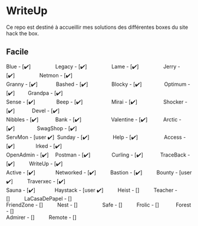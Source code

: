 # WriteUp
Ce repo est destiné à accueillir mes solutions des différentes boxes du site hack the box.

## Facile
Blue - [:heavy_check_mark:]&ensp;&ensp;&ensp;&ensp;&ensp;&emsp;&emsp;
Legacy - [:heavy_check_mark:]&ensp;&ensp;&ensp;&ensp;&ensp;&emsp;&emsp;
Lame - [:heavy_check_mark:]&ensp;&ensp;&ensp;&ensp;&ensp;&emsp;&emsp;
Jerry - [:heavy_check_mark:]&ensp;&ensp;&ensp;&ensp;&ensp;&emsp;&emsp;
Netmon - [:heavy_check_mark:]</br>
Granny - [:heavy_check_mark:]&ensp;&ensp;&ensp;&ensp;&emsp;&nbsp;
Bashed - [:heavy_check_mark:]&ensp;&ensp;&ensp;&emsp;&emsp;&ensp;&nbsp;
Blocky - [:heavy_check_mark:]&ensp;&ensp;&ensp;&ensp;&emsp;&ensp;&nbsp;&nbsp;
Optimum - [:heavy_check_mark:]&ensp;&ensp;&ensp;&ensp;&nbsp;
Grandpa - [:heavy_check_mark:]</br>
Sense - [:heavy_check_mark:]&ensp;&ensp;&ensp;&emsp;&ensp;&nbsp;&nbsp;&nbsp;
Beep - [:heavy_check_mark:] &ensp;&ensp;&ensp;&ensp;&ensp;&emsp;&emsp;&ensp;
Mirai - [:heavy_check_mark:]&ensp;&ensp;&ensp;&ensp;&ensp;&emsp;&emsp;&nbsp;
Shocker - [:heavy_check_mark:]&ensp;&ensp;&ensp;&ensp;&ensp;&nbsp;&nbsp;
Devel - [:heavy_check_mark:]</br>
Nibbles - [:heavy_check_mark:]&ensp;&ensp;&ensp;&ensp;&ensp;&ensp;
Bank - [:heavy_check_mark:]&ensp;&ensp;&ensp;&ensp;&ensp;&emsp;&emsp;&emsp;
Valentine - [:heavy_check_mark:]&ensp;&ensp;&ensp;&ensp;&ensp;&nbsp;
Arctic - [:heavy_check_mark:]&ensp;&ensp;&ensp;&ensp;&ensp;&emsp;&ensp;
SwagShop - [:heavy_check_mark:]</br>
ServMon - [user :heavy_check_mark:]&nbsp;
Sunday - [:heavy_check_mark:]&ensp;&ensp;&ensp;&emsp;&emsp;&ensp;&nbsp;
Help - [:heavy_check_mark:]&ensp;&ensp;&ensp;&ensp;&ensp;&emsp;&emsp;&nbsp;
Access - [:heavy_check_mark:]&ensp;&ensp;&ensp;&ensp;&ensp;&emsp;&nbsp;
Irked - [:heavy_check_mark:]</br>
OpenAdmin - [:heavy_check_mark:]&ensp;&ensp;
Postman - [:heavy_check_mark:]&ensp;&ensp;&ensp;&ensp;&ensp;&ensp;&nbsp;&nbsp;&nbsp;
Curling - [:heavy_check_mark:]&ensp;&ensp;&ensp;&ensp;&ensp;&nbsp;&nbsp;
TraceBack - [:heavy_check_mark:]&ensp;&ensp;&ensp;&ensp;&ensp;
WriteUp - [:heavy_check_mark:]</br>
Active - [:heavy_check_mark:]&ensp;&ensp;&ensp;&ensp;&ensp;&nbsp;&nbsp;&nbsp;&nbsp;
Networked - [:heavy_check_mark:]&ensp;&ensp;&ensp;&ensp;&ensp;
Bastion - [:heavy_check_mark:]&ensp;&ensp;&ensp;&ensp;&ensp;
Bounty - [user :heavy_check_mark:]&ensp;&ensp;&ensp;&ensp;&ensp;
Traverxec - [:heavy_check_mark:]</br>
Sauna - [:heavy_check_mark:]&ensp;&ensp;&ensp;&ensp;&ensp;&emsp;
Haystack - [user :heavy_check_mark:]&ensp;&ensp;&ensp;&ensp;&ensp;
Heist - []&ensp;&ensp;&ensp;&ensp;&ensp;
Teacher - []&ensp;&ensp;&ensp;&ensp;&ensp;
LaCasaDePapel - []</br>
FriendZone - []&ensp;&ensp;&ensp;&ensp;&ensp;
Nest - []&ensp;&ensp;&ensp;&ensp;&ensp;&emsp;&emsp;
Safe - []&ensp;&ensp;&ensp;&ensp;&ensp;
Frolic - []&ensp;&ensp;&ensp;&ensp;&ensp;&ensp;
Forest - []</br>
Admirer - []&ensp;&ensp;&ensp;&ensp;&ensp;
Remote - []&ensp;&ensp;&ensp;&ensp;&ensp;
